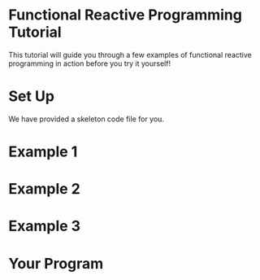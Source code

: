 # Functional Reactive Programming Tutorial
This tutorial will guide you through a few examples of functional reactive programming in action before you try it yourself!

# Set Up
We have provided a skeleton code file for you. 

# Example 1

# Example 2

# Example 3

# Your Program
